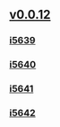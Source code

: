 ## [v0.0.12](https://github.com/littleflute/blcd221/edit/main/README.md)
### [i5639](i5639)
### [i5640](i5640)
### [i5641](i5641)
### [i5642](i5642)
